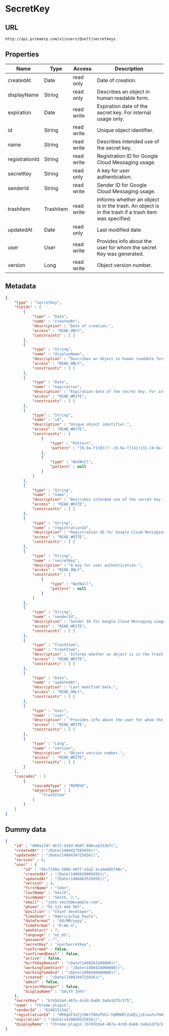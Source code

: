 SecretKey
==

## URL

	http://api.primaerp.com/v1/users/@self/secretkeys

## Properties

| Name           | Type      | Access     | Description                                                                                         |
|----------------|-----------|------------|-----------------------------------------------------------------------------------------------------|
| createdAt      | Date      | read only  | Date of creation.                                                                                   |
| displayName    | String    | read only  | Describes an object in human readable form.                                                         |
| expiration     | Date      | read write | Expiration date of the secret key. For internal usage only.                                         |
| id             | String    | read write | Unique object identifier.                                                                           |
| name           | String    | read write | Describes intended use of the secret key.                                                           |
| registrationId | String    | read write | Registration ID for Google Cloud Messaging usage.                                                   |
| secretKey      | String    | read only  | A key for user authentication.                                                                      |
| senderId       | String    | read write | Sender ID for Google Cloud Messaging usage.                                                         |
| trashItem      | TrashItem | read write | Informs whether an object is in the trash. An object is in the trash if a trash item was specified. |
| updatedAt      | Date      | read only  | Last modified date.                                                                                 |
| user           | User      | read write | Provides info about the user for whom the secret Key was generated.                                 |
| version        | Long      | read write | Object version number.                                                                              |

## Metadata

```JSON
{
	"type" : "SecretKey",
	"fields" : [
		{
			"type" : "Date",
			"name" : "createdAt",
			"description" : "Date of creation.",
			"access" : "READ_ONLY",
			"constraints" : [ ]
		},
		{
			"type" : "String",
			"name" : "displayName",
			"description" : "Describes an object in human readable form.",
			"access" : "READ_ONLY",
			"constraints" : [ ]
		},
		{
			"type" : "Date",
			"name" : "expiration",
			"description" : "Expiration date of the secret key. For internal usage only.",
			"access" : "READ_WRITE",
			"constraints" : [ ]
		},
		{
			"type" : "String",
			"name" : "id",
			"description" : "Unique object identifier.",
			"access" : "READ_WRITE",
			"constraints" : [
				{
					"type" : "Pattern",
					"pattern" : "[0-9a-f]{8}(?:-[0-9a-f]{4}){3}-[0-9a-f]{12}"
				},
				{
					"type" : "NotNull",
					"pattern" : null
				}
			]
		},
		{
			"type" : "String",
			"name" : "name",
			"description" : "Describes intended use of the secret key.",
			"access" : "READ_WRITE",
			"constraints" : [ ]
		},
		{
			"type" : "String",
			"name" : "registrationId",
			"description" : "Registration ID for Google Cloud Messaging usage.",
			"access" : "READ_WRITE",
			"constraints" : [ ]
		},
		{
			"type" : "String",
			"name" : "secretKey",
			"description" : "A key for user authentication.",
			"access" : "READ_ONLY",
			"constraints" : [
				{
					"type" : "NotNull",
					"pattern" : null
				}
			]
		},
		{
			"type" : "String",
			"name" : "senderId",
			"description" : "Sender ID for Google Cloud Messaging usage.",
			"access" : "READ_WRITE",
			"constraints" : [ ]
		},
		{
			"type" : "TrashItem",
			"name" : "trashItem",
			"description" : "Informs whether an object is in the trash. An object is in the trash if a trash item was specified.",
			"access" : "READ_WRITE",
			"constraints" : [ ]
		},
		{
			"type" : "Date",
			"name" : "updatedAt",
			"description" : "Last modified date.",
			"access" : "READ_ONLY",
			"constraints" : [ ]
		},
		{
			"type" : "User",
			"name" : "user",
			"description" : "Provides info about the user for whom the secret Key was generated.",
			"access" : "READ_WRITE",
			"constraints" : [ ]
		},
		{
			"type" : "Long",
			"name" : "version",
			"description" : "Object version number.",
			"access" : "READ_WRITE",
			"constraints" : [ ]
		}
	],
	"cascades" : [
		{
			"cascadeType" : "REMOVE",
			"objectTypes" : [
				"TrashItem"
			]
		}
	]
}
```

## Dummy data

```JSON
{
	"id" : "880a1747-4b72-418d-8b8f-886ce4233bfc",
	"createdAt" : "/Date(1408427585656)/",
	"updatedAt" : "/Date(1408434725656)/",
	"version" : 6,
	"user" : {
		"id" : "85c7158e-5b86-46ff-a3a2-3cade66bf40c",
		"createdAt" : "/Date(1408428005656)/",
		"updatedAt" : "/Date(1408463525656)/",
		"version" : 4,
		"firstName" : "John",
		"lastName" : "Smith",
		"nickName" : "Smith, J.",
		"email" : "john.smith@example.com",
		"phone" : "55 123 444 567",
		"position" : "Chief developer",
		"timeZone" : "America/Sao_Paulo",
		"dateFormat" : "dd/MM/yyyy",
		"timeFormat" : "K:mm a",
		"weekStart" : 7,
		"language" : "en_US",
		"password" : "",
		"secretKey" : "userSecretKey",
		"confirmed" : false,
		"confirmedEmail" : false,
		"active" : false,
		"birthdayRemind" : "/Date(1409263200000)/",
		"workingTimeStart" : "/Date(1408428000000)/",
		"workingTimeEnd" : "/Date(1408460400000)/",
		"created" : "/Date(1408344725656)/",
		"admin" : false,
		"projectManager" : false,
		"displayName" : "Smith John"
	},
	"secretKey" : "b745b3ad-467a-4cdd-8a68-3a8a1d75c575",
	"name" : "Chrome plugin",
	"senderId" : "6248151342",
	"registrationId" : "HPRgkF3VZjC9KtT8OvPVGJ-hQMRKRrZuDELjzEvxwYv7hH5OFEeco8ohsN5PjL1iC2dNtk2BAokeMCg2ZXKqpc8FXKmhX94kIxQ",
	"expiration" : "/Date(1410850325656)/",
	"displayName" : "Chrome plugin (b745b3ad-467a-4cdd-8a68-3a8a1d75c575)"
}
```
